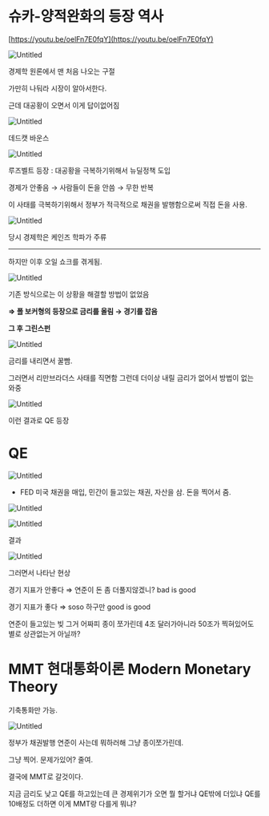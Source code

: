 # 슈카-양적완화의 등장 역사

[https://youtu.be/oelFn7E0fqY](https://youtu.be/oelFn7E0fqY)

![Untitled](/images/syukamoney/Untitled.png)

경제학 원론에서 맨 처음 나오는 구절

가만히 나둬라 시장이 알아서한다.

근데 대공황이 오면서 이게 답이없어짐 

![Untitled](/images/syukamoney/Untitled%201.png)

데드캣 바운스

![Untitled](/images/syukamoney/Untitled%202.png)

루즈벨트 등장 : 대공황을 극복하기위해서 뉴딜정책 도입

경제가 안좋음 → 사람들이 돈을 안씀 → 무한 반복

이 사태를 극복하기위해서 정부가 적극적으로 채권을 발행함으로써 직접 돈을 사용.

![Untitled](/images/syukamoney/Untitled%203.png)

당시 경제학은 케인즈 학파가 주류

---

하지만 이후 오일 쇼크를 겪게됨.

![Untitled](/images/syukamoney/Untitled%204.png)

기존 방식으로는 이 상황을 해결할 방법이 없었음

**⇒ 폴 보커형의 등장으로 금리를 올림  → 경기를 잡음**

**그 후 그린스펀**

![Untitled](/images/syukamoney/Untitled%205.png)

금리를 내리면서 꿀빰.

그러면서  리만브라더스 사태를 직면함 그런데 더이상 내릴 금리가 없어서 방법이 없는 와중

![Untitled](/images/syukamoney/Untitled%206.png)

이런 결과로 QE 등장

# QE

![Untitled](/images/syukamoney/Untitled%207.png)

- FED 미국 채권을 매입, 민간이 들고있는 채권, 자산을 삼. 돈을 찍어서 줌.

![Untitled](/images/syukamoney/Untitled%208.png)

![Untitled](/images/syukamoney/Untitled%209.png)

결과

![Untitled](/images/syukamoney/Untitled%2010.png)

그러면서 나타난 현상

경기 지표가 안좋다 ⇒ 연준이 돈 좀 더풀지않겠니? bad is good

경기 지표가 좋다 ⇒ soso 하구만   good is good

연준이 들고있는 빚 그거 어짜피 종이 쪼가린데 4조 달러가아니라 50조가 찍혀있어도 별로 상관없는거 아닐까?

# MMT 현대통화이론 Modern Monetary Theory

기축통화만 가능.

![Untitled](/images/syukamoney/Untitled%2011.png)

정부가 채권발행 연준이 사는데 뭐하러해 그냥 종이쪼가린데.

그냥 찍어. 문제가있어? 줄여.

결국에 MMT로 갈것이다.

지금 금리도 낮고 QE를 하고있는데 큰 경제위기가 오면 뭘 할거냐 QE밖에 더있냐 QE를 10배정도 더하면 이게 MMT랑 다를게 뭐냐?